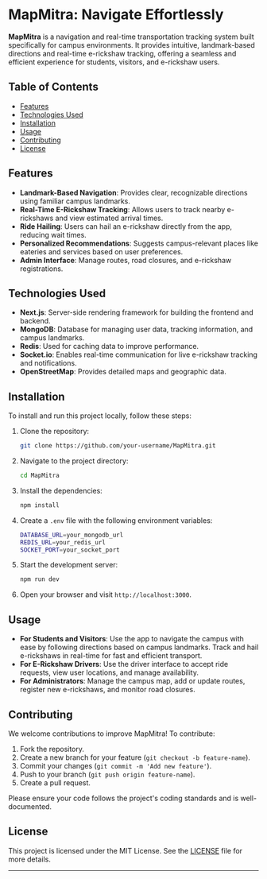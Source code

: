 


# MapMitra: Navigate Effortlessly

**MapMitra** is a navigation and real-time transportation tracking system built specifically for campus environments. It provides intuitive, landmark-based directions and real-time e-rickshaw tracking, offering a seamless and efficient experience for students, visitors, and e-rickshaw users.

## Table of Contents
- [Features](#features)
- [Technologies Used](#technologies-used)
- [Installation](#installation)
- [Usage](#usage)
- [Contributing](#contributing)
- [License](#license)

## Features

- **Landmark-Based Navigation**: Provides clear, recognizable directions using familiar campus landmarks.
- **Real-Time E-Rickshaw Tracking**: Allows users to track nearby e-rickshaws and view estimated arrival times.
- **Ride Hailing**: Users can hail an e-rickshaw directly from the app, reducing wait times.
- **Personalized Recommendations**: Suggests campus-relevant places like eateries and services based on user preferences.
- **Admin Interface**: Manage routes, road closures, and e-rickshaw registrations.

## Technologies Used

- **Next.js**: Server-side rendering framework for building the frontend and backend.
- **MongoDB**: Database for managing user data, tracking information, and campus landmarks.
- **Redis**: Used for caching data to improve performance.
- **Socket.io**: Enables real-time communication for live e-rickshaw tracking and notifications.
- **OpenStreetMap**: Provides detailed maps and geographic data.

## Installation

To install and run this project locally, follow these steps:

1. Clone the repository:

    ```bash
    git clone https://github.com/your-username/MapMitra.git
    ```

2. Navigate to the project directory:

    ```bash
    cd MapMitra
    ```

3. Install the dependencies:

    ```bash
    npm install
    ```

4. Create a `.env` file with the following environment variables:

    ```bash
    DATABASE_URL=your_mongodb_url
    REDIS_URL=your_redis_url
    SOCKET_PORT=your_socket_port
    ```

5. Start the development server:

    ```bash
    npm run dev
    ```

6. Open your browser and visit `http://localhost:3000`.

## Usage

- **For Students and Visitors**: Use the app to navigate the campus with ease by following directions based on campus landmarks. Track and hail e-rickshaws in real-time for fast and efficient transport.
- **For E-Rickshaw Drivers**: Use the driver interface to accept ride requests, view user locations, and manage availability.
- **For Administrators**: Manage the campus map, add or update routes, register new e-rickshaws, and monitor road closures.

## Contributing

We welcome contributions to improve MapMitra! To contribute:

1. Fork the repository.
2. Create a new branch for your feature (`git checkout -b feature-name`).
3. Commit your changes (`git commit -m 'Add new feature'`).
4. Push to your branch (`git push origin feature-name`).
5. Create a pull request.

Please ensure your code follows the project's coding standards and is well-documented.

## License

This project is licensed under the MIT License. See the [LICENSE](LICENSE) file for more details.

---

